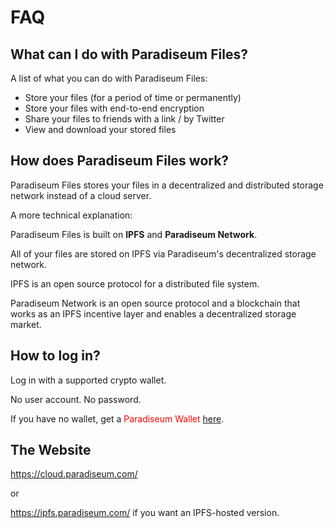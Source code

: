 # FAQ

## What can I do with Paradiseum Files?  

A list of what you can do with Paradiseum Files:  

- Store your files (for a period of time or permanently)
- Store your files with end-to-end encryption
- Share your files to friends with a link / by Twitter
- View and download your stored files

## How does Paradiseum Files work? 

Paradiseum Files stores your files in a decentralized and distributed storage network instead of a cloud server.  

A more technical explanation:  

Paradiseum Files is built on **IPFS** and **Paradiseum Network**.   

All of your files are stored on IPFS via Paradiseum's decentralized storage network.  

IPFS is an open source protocol for a distributed file system.  

Paradiseum Network is an open source protocol and a blockchain that works as an IPFS incentive layer and enables a decentralized storage market.  

## How to log in?

Log in with a supported crypto wallet.  

No user account. No password.  

If you have no wallet, get a <font color="red">Paradiseum Wallet</font> [here](https://chrome.google.com/webstore/detail/).  

## The Website  

https://cloud.paradiseum.com/  

or  

https://ipfs.paradiseum.com/ if you want an IPFS-hosted version.  



